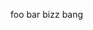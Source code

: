 <!DOCTYPE html>
<html>
<head>
	<title></title>
</head>
<body>
	<p>foo bar bizz bang</p>
</body>
</html>